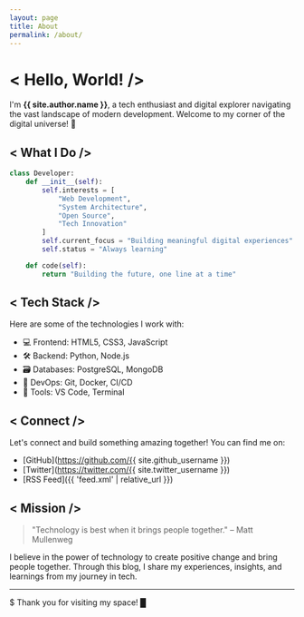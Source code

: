 ```yaml
---
layout: page
title: About
permalink: /about/
---
```


# < Hello, World! />

I'm **{{ site.author.name }}**, a tech enthusiast and digital explorer navigating the vast landscape of modern development. Welcome to my corner of the digital universe! 🚀

## < What I Do />

```python
class Developer:
    def __init__(self):
        self.interests = [
            "Web Development",
            "System Architecture",
            "Open Source",
            "Tech Innovation"
        ]
        self.current_focus = "Building meaningful digital experiences"
        self.status = "Always learning"

    def code(self):
        return "Building the future, one line at a time"
```

## < Tech Stack />

Here are some of the technologies I work with:

- 💻 Frontend: HTML5, CSS3, JavaScript
- 🛠 Backend: Python, Node.js
- 🗃 Databases: PostgreSQL, MongoDB
- 🚀 DevOps: Git, Docker, CI/CD
- 🔧 Tools: VS Code, Terminal

## < Connect />

Let's connect and build something amazing together! You can find me on:

- [GitHub](https://github.com/{{ site.github_username }})
- [Twitter](https://twitter.com/{{ site.twitter_username }})
- [RSS Feed]({{ 'feed.xml' | relative_url }})

## < Mission />

> "Technology is best when it brings people together." – Matt Mullenweg

I believe in the power of technology to create positive change and bring people together. Through this blog, I share my experiences, insights, and learnings from my journey in tech.

---

<div class="terminal-effect">
  <span class="prompt">$</span> Thank you for visiting my space!
  <span class="cursor">█</span>
</div> 